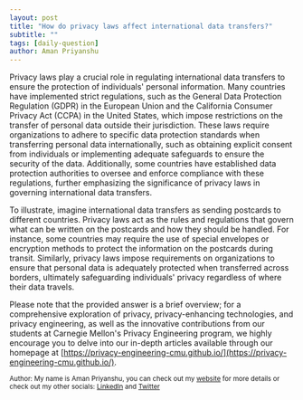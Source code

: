 ```yaml
---
layout: post
title: "How do privacy laws affect international data transfers?"
subtitle: ""
tags: [daily-question]
author: Aman Priyanshu
---
```


Privacy laws play a crucial role in regulating international data transfers to ensure the protection of individuals' personal information. Many countries have implemented strict regulations, such as the General Data Protection Regulation (GDPR) in the European Union and the California Consumer Privacy Act (CCPA) in the United States, which impose restrictions on the transfer of personal data outside their jurisdiction. These laws require organizations to adhere to specific data protection standards when transferring personal data internationally, such as obtaining explicit consent from individuals or implementing adequate safeguards to ensure the security of the data. Additionally, some countries have established data protection authorities to oversee and enforce compliance with these regulations, further emphasizing the significance of privacy laws in governing international data transfers.

To illustrate, imagine international data transfers as sending postcards to different countries. Privacy laws act as the rules and regulations that govern what can be written on the postcards and how they should be handled. For instance, some countries may require the use of special envelopes or encryption methods to protect the information on the postcards during transit. Similarly, privacy laws impose requirements on organizations to ensure that personal data is adequately protected when transferred across borders, ultimately safeguarding individuals' privacy regardless of where their data travels.

Please note that the provided answer is a brief overview; for a comprehensive exploration of privacy, privacy-enhancing technologies, and privacy engineering, as well as the innovative contributions from our students at Carnegie Mellon's Privacy Engineering program, we highly encourage you to delve into our in-depth articles available through our homepage at [https://privacy-engineering-cmu.github.io/](https://privacy-engineering-cmu.github.io/).

<small>Author: My name is Aman Priyanshu, you can check out my [website](https://amanpriyanshu.github.io/) for more details or check out my other socials: [LinkedIn](https://www.linkedin.com/in/aman-priyanshu/) and [Twitter](https://twitter.com/AmanPriyanshu6)</small>
